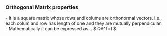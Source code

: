<h3>Orthogonal Matrix properties</h3>
- It is a square matrix whose rows and colums are orthonormal vectors. i.e., each colum and row has length of one and they are mutually perpendicular.
- Mathematically it can be expressed as...   
 $ QA^T=I $


